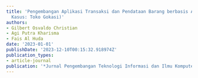 ```yaml
---
title: 'Pengembangan Aplikasi Transaksi dan Pendataan Barang berbasis Android (Studi
  Kasus: Toko Gokasi)'
authors:
- Gilbert Osvaldo Christian
- Agi Putra Kharisma
- Fais Al Huda
date: '2023-01-01'
publishDate: '2023-12-10T00:15:32.918974Z'
publication_types:
- article-journal
publication: '*Jurnal Pengembangan Teknologi Informasi dan Ilmu Komputer*'
---
```

